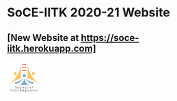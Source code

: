 # SoCE-IITK 2020-21 Website

## [New Website at https://soce-iitk.herokuapp.com]

<code><img height="80" src = "assets/soce_logo.png"></code>
